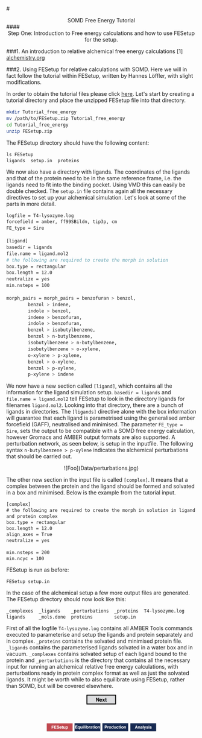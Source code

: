#<center>SOMD Free Energy Tutorial</center>
####<center>Step One: Introduction to Free energy calculations and how to use FESetup for the setup. </center>

###1. An introduction to relative alchemical free energy calculations
[1] [alchemistry.org](http://www.alchemistry.org/wiki/Main_Page)

###2. Using FESetup for relative calculations with SOMD.
Here we will in fact follow the tutorial within FESetup, written by Hannes Löffler, with slight modifications. 

In order to obtain the tutorial files please click [here](Data/FESetup.zip).
Let's start by creating a tutorial directory and place the unzipped FESetup file into that directory.

```bash
mkdir Tutorial_free_energy
mv /path/to/FESetup.zip Tutorial_free_energy
cd Tutorial_free_energy
unzip FESetup.zip
```

The FESetup directory should have the following content:

```
ls FESetup
ligands  setup.in  proteins

```

We now also have a directory with ligands. The coordinates of the ligands and that of the protein need to be in the same reference frame, i.e. the ligands need to fit into the binding pocket. Using VMD this can easily be double checked. The ```setup.in``` file contains again all the necessary directives to set up your alchemical simulation. Let's look at some of the parts in more detail. 

```bash
logfile = T4-lysozyme.log
forcefield = amber, ff99SBildn, tip3p, cm
FE_type = Sire

[ligand]
basedir = ligands
file.name = ligand.mol2
# the following are required to create the morph in solution
box.type = rectangular
box.length = 12.0
neutralize = yes
min.nsteps = 100

morph_pairs = morph_pairs = benzofuran > benzol,
        benzol > indene,
        indole > benzol,
        indene > benzofuran,
        indole > benzofuran,
        benzol > isobutylbenzene,
        benzol > n-butylbenzene,
        isobutylbenzene > n-butylbenzene,
        isobutylbenzene > o-xylene,
        o-xylene > p-xylene,
        benzol > o-xylene,
        benzol > p-xylene,
        p-xylene > indene
```

We now have a new section called ```[ligand]```, which contains all the information for the ligand simulation setup. ```basedir = ligands``` and ```file.name = ligand.mol2``` tell FESetup to look in the directory ligands for filenames ```ligand.mol2```. Looking into that directory, there are a bunch of ligands in directories. The ```[ligands]``` directive alone with the box information will guarantee that each ligand is parametrised using the generalised amber forcefield (GAFF), neutralised and minimised. The parameter ```FE_type = Sire```, sets the output to be compatible with a  SOMD free energy calculation, however Gromacs and AMBER output formats are also supported. A perturbation network, as seen below, is setup in the inputfile. The following syntax ```n-butylbenzene > p-xylene``` indicates the alchemical perturbations that should be carried out.  
<center>
![Foo](Data/perturbations.jpg)
</center>

The other new section in the input file is called ```[complex]```. It means that a complex between the protein and the ligand should be formed and solvated in a box and minimised. 
Below is the example from the tutorial input. 

```
[complex]
# the following are required to create the morph in solution in ligand and protein complex
box.type = rectangular
box.length = 12.0
align_axes = True
neutralize = yes

min.nsteps = 200
min.ncyc = 100
```

FESetup is run as before:

```
FESetup setup.in
```
In the case of the alchemical setup a few more output files are generated. The FESetup directory should now look like this:

```
_complexes  _ligands    _perturbations  _proteins  T4-lysozyme.log
ligands     _mols.done  proteins        setup.in
```
First of all the logfile ```T4-lysozyme.log``` contains all AMBER Tools commands executed to parameterise and setup the ligands and protein separately and in complex. ```_proteins``` contains the solvated and minimised protein file. ```_ligands``` contains the parameterised ligands solvated in a water box and in vacuum. ```_complexes``` contains solvated setup of each ligand bound to the protein and ```_perturbations``` is the directory that contains all the necessary input for running an alchemical relative free energy calculations, with perturbations ready in protein complex format as well as just the solvated ligands. 
It might be worth while to also equilibrate using FESetup, rather than SOMD, but will be covered elsewhere.  

<center> <a href="Equib.html"> <img src="Buttons/Next.jpg" alt="Next" style="width: 80px;  min-width: 50px;" /></a> </center>

&nbsp;
&nbsp;
&nbsp;
<center>
<a href="FESetup.md"><img src="Buttons/FEsetup_r.jpg" alt="Fesetup" style="width: 70px;  min-width: 50px;" /></a> 
<a href="Equib.md"><img src="Buttons/Equib_b.jpg" alt="Equib" style="width: 70px;  min-width: 50px;"/></a> 
<a href="Production.md"><img src="Buttons/Production_b.jpg" alt="Production" style="width: 70px;  min-width: 50px;"/></a> 
<a href="Analysis.md"><img src="Buttons/Analysis_b.jpg" alt="Analysis" style="width: 70px;  min-width: 50px;" /></a>
</center>
